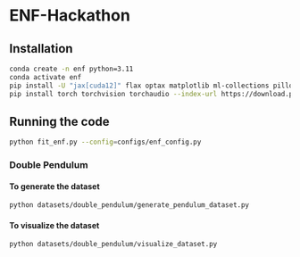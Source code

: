 # ENF-Hackathon

## Installation

```bash
conda create -n enf python=3.11
conda activate enf
pip install -U "jax[cuda12]" flax optax matplotlib ml-collections pillow h5py tqdm
pip install torch torchvision torchaudio --index-url https://download.pytorch.org/whl/cpu
```

## Running the code

```bash
python fit_enf.py --config=configs/enf_config.py
```



### Double Pendulum

#### To generate the dataset
```bash
python datasets/double_pendulum/generate_pendulum_dataset.py
```

#### To visualize the dataset
```bash
python datasets/double_pendulum/visualize_dataset.py
```